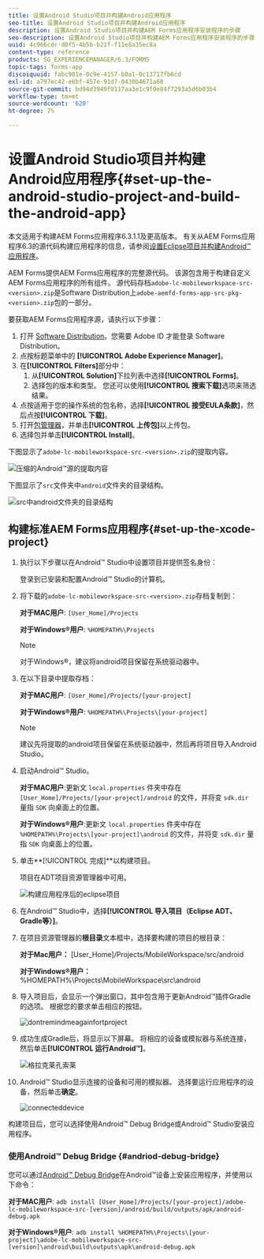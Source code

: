 ```yaml
---
title: 设置Android Studio项目并构建Android应用程序
seo-title: 设置Android Studio项目并构建Android应用程序
description: 设置Android Studio项目并构建AEM Forms应用程序安装程序的步骤
seo-description: 设置Android Studio项目并构建AEM Forms应用程序安装程序的步骤
uuid: 4c966cdc-d0f5-4b5b-b21f-f11e8a35ec8a
content-type: reference
products: SG_EXPERIENCEMANAGER/6.3/FORMS
topic-tags: forms-app
discoiquuid: fabc981e-0c9e-4157-b0a1-0c13717fb6cd
exl-id: a797ec42-e6bf-457e-91d7-0430b4671a68
source-git-commit: bd94d3949f0117aa3e1c9f0e84f7293a5d6b03b4
workflow-type: tm+mt
source-wordcount: '620'
ht-degree: 7%

---
```


# 设置Android Studio项目并构建Android应用程序{#set-up-the-android-studio-project-and-build-the-android-app}

本文适用于构建AEM Forms应用程序6.3.1.1及更高版本。 有关从AEM Forms应用程序6.3的源代码构建应用程序的信息，请参阅[设置Eclipse项目并构建Android™应用程序](/help/forms/using/setup-eclipse-project-build-installer.md)。

AEM Forms提供AEM Forms应用程序的完整源代码。 该源包含用于构建自定义AEM Forms应用程序的所有组件。 源代码存档`adobe-lc-mobileworkspace-src-<version>.zip`是Software Distribution上`adobe-aemfd-forms-app-src-pkg-<version>.zip`包的一部分。

要获取AEM Forms应用程序源，请执行以下步骤：

1. 打开 [Software Distribution](https://experience.adobe.com/downloads)。您需要 Adobe ID 才能登录 Software Distribution。
1. 点按标题菜单中的 **[!UICONTROL Adobe Experience Manager]**。
1. 在&#x200B;**[!UICONTROL Filters]**&#x200B;部分中：
   1. 从&#x200B;**[!UICONTROL Solution]**&#x200B;下拉列表中选择&#x200B;**[!UICONTROL Forms]**。
   2. 选择包的版本和类型。 您还可以使用&#x200B;**[!UICONTROL 搜索下载]**&#x200B;选项来筛选结果。
1. 点按适用于您的操作系统的包名称，选择&#x200B;**[!UICONTROL 接受EULA条款]**，然后点按&#x200B;**[!UICONTROL 下载]**。
1. 打开[包管理器](https://docs.adobe.com/content/help/zh-Hans/experience-manager-65/administering/contentmanagement/package-manager.html)，并单击&#x200B;**[!UICONTROL 上传包]**&#x200B;以上传包。
1. 选择包并单击&#x200B;**[!UICONTROL Install]**。

下图显示了`adobe-lc-mobileworkspace-src-<version>.zip`的提取内容。

![压缩的Android™源的提取内容](assets/mws-content-1.png)

下图显示了`src`文件夹中`android`文件夹的目录结构。

![src中android文件夹的目录结构](assets/android-folder.png)

## 构建标准AEM Forms应用程序{#set-up-the-xcode-project}

1. 执行以下步骤以在Android™ Studio中设置项目并提供签名身份：

   登录到已安装和配置Android™ Studio的计算机。

1. 将下载的`adobe-lc-mobileworkspace-src-<version>.zip`存档复制到：

   **对于MAC用户**:  `[User_Home]/Projects`

   **对于Windows®用户**:  `%HOMEPATH%\Projects`

   >[!NOTE]
   >
   >对于Windows®，建议将android项目保留在系统驱动器中。

1. 在以下目录中提取存档：

   **对于MAC用户**:  `[User_Home]/Projects/[your-project]`

   **对于Windows®用户**:  `%HOMEPATH%\Projects\[your-project]`

   >[!NOTE]
   >
   >建议先将提取的android项目保留在系统驱动器中，然后再将项目导入Android Studio。

1. 启动Android™ Studio。

   **对于MAC用户**:更新文 `local.properties` 件夹中存在 `[User_Home]/Projects/[your-project]/android` 的文件，并将变 `sdk.dir` 量指 `SDK` 向桌面上的位置。

   **对于Windows®用户**:更新文 `local.properties` 件夹中存在 `%HOMEPATH%\Projects\[your-project]\android` 的文件，并将变 `sdk.dir` 量指 `SDK` 向桌面上的位置。

1. 单击**[!UICONTROL 完成]**以构建项目。

   项目在ADT项目资源管理器中可用。

   ![构建应用程序后的eclipse项目](assets/eclipsebuildmws.png)

1. 在Android™ Studio中，选择&#x200B;**[!UICONTROL 导入项目（Eclipse ADT、Gradle等）]**。
1. 在项目资源管理器的&#x200B;**根目录**&#x200B;文本框中，选择要构建的项目的根目录：

   **对于Mac用户：** [User_Home]/Projects/MobileWorkspace/src/android

   **对于Windows®用户：** %HOMEPATH%\Projects\MobileWorkspace\src\android

1. 导入项目后，会显示一个弹出窗口，其中包含用于更新Android™插件Gradle的选项。 根据您的要求单击相应的按钮。

   ![dontremindmeagainfortproject](assets/dontremindmeagainforthisproject.png)

1. 成功生成Gradle后，将显示以下屏幕。 将相应的设备或模拟器与系统连接，然后单击&#x200B;**[!UICONTROL 运行Android™]**。

   ![格拉克莱孔索莱](assets/gradleconsole.png)

1. Android™ Studio显示连接的设备和可用的模拟器。 选择要运行应用程序的设备，然后单击&#x200B;**确定**。

   ![connecteddevice](assets/connecteddevice.png)

构建项目后，您可以选择使用Android™ Debug Bridge或Android™ Studio安装应用程序。

### 使用Android™ Debug Bridge {#andriod-debug-bridge}

您可以通过[Android™ Debug Bridge](https://developer.android.com/tools/help/adb.html)在Android™设备上安装应用程序，并使用以下命令：

**对于MAC用户**:  `adb install [User_Home]/Projects/[your-project]/adobe-lc-mobileworkspace-src-[version]/android/build/outputs/apk/android-debug.apk`

**对于Windows®用户**:  `adb install %HOMEPATH%\Projects\[your-project]\adobe-lc-mobileworkspace-src-[version]\android\build\outputs\apk\android-debug.apk`
